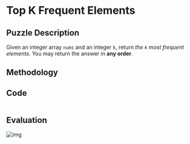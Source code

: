 # Top K Frequent Elements
## Puzzle Description
Given an integer array `nums` and an integer `k`, return *the `k` most frequent elements*. You may return the answer in **any order**.

## Methodology


## Code 
```c++

```

## Evaluation
![img]()